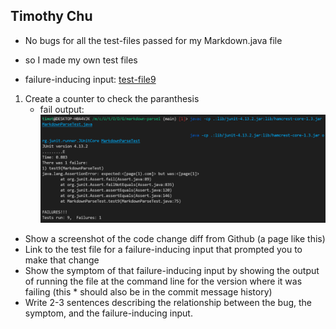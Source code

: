 ## Timothy Chu
* No bugs for all the test-files passed for my Markdown.java file
* so I made my own test files

* failure-inducing input: [test-file9](https://raw.githubusercontent.com/timothychu99/markdown-parse/main/test-file9.md)

1. Create a counter to check the paranthesis
    * fail output: ![ssss](test-9fail.png)
 


* Show a screenshot of the code change diff from Github (a page like this)
* Link to the test file for a failure-inducing input that prompted you to make that change
* Show the symptom of that failure-inducing input by showing the output of running the file at the command line for the version where it was failing (this * should also be in the commit message history)
* Write 2-3 sentences describing the relationship between the bug, the symptom, and the failure-inducing input.
